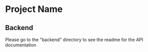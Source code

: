 # Project Name

## Backend
Please go to the "backend" directory to see the readme for the API documentation
